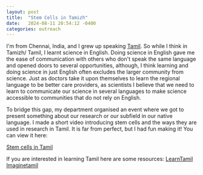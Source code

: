 ```yaml
---
layout: post
title:  "Stem Cells in Tamizh"
date:   2024-08-11 20:54:12 -0400
categories: outreach
---
```


I'm from Chennai, India, and I grew up speaking [Tamil](https://en.wikipedia.org/wiki/Tamil_language). So while I think in Tamizh/ Tamil, I learnt science in English. Doing science in English gave me the ease of communication with others who don't speak the same language and opened doors to several opportunities, although, I think learning and doing science in just English often  excludes the larger community from science. Just as doctors take it upon themselves to learn the regional language to be better care providers, as scientists I believe that we need to learn to communicate our science in several languages to make science accessible to communities that do not rely on English. 

To bridge this gap, my department organised an event where we got to present something about our research or our subfield in our native language. I made a short video introducing stem cells and the ways they are used in research in Tamil. It is far from perfect, but I had fun making it! You can view it here: 

[Stem cells in Tamil](https://drive.google.com/file/d/1MY4I8qMW_h16EkUx7AB9Ccg2KrblkHTp/view?usp=sharing)

If you are interested in learning Tamil here are some resources: [LearnTamil](https://www.learntamil.com/)
[Imaginetamil](https://www.imaginetamil.com/)
